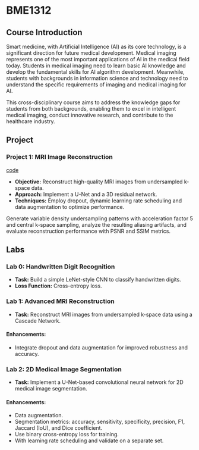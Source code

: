 # BME1312

## Course Introduction

Smart medicine, with Artificial Intelligence (AI) as its core technology, is a significant direction for future medical development. Medical imaging represents one of the most important applications of AI in the medical field today. Students in medical imaging need to learn basic AI knowledge and develop the fundamental skills for AI algorithm development. Meanwhile, students with backgrounds in information science and technology need to understand the specific requirements of imaging and medical imaging for AI.

This cross-disciplinary course aims to address the knowledge gaps for students from both backgrounds, enabling them to excel in intelligent medical imaging, conduct innovative research, and contribute to the healthcare industry.

## Project

### Project 1: MRI Image Reconstruction

[code](https://github.com/XiongWenye/Deep-Learning-Dynamic-MRI-Reconstruction)

- **Objective:** Reconstruct high-quality MRI images from undersampled k-space data.
- **Approach:** Implement a U-Net and a 3D residual network.
- **Techniques:** Employ dropout, dynamic learning rate scheduling and data augmentation to optimize performance.
 
Generate variable density undersampling patterns with acceleration factor 5 and central k-space sampling, analyze the resulting aliasing artifacts, and evaluate reconstruction performance with PSNR and SSIM metrics.

## Labs

### Lab 0: Handwritten Digit Recognition

- **Task:** Build a simple LeNet-style CNN to classify handwritten digits.
- **Loss Function:** Cross-entropy loss.

### Lab 1: Advanced MRI Reconstruction

- **Task:** Reconstruct MRI images from undersampled k-space data using a Cascade Network.

#### Enhancements:

- Integrate dropout and data augmentation for improved robustness and accuracy.

### Lab 2: 2D Medical Image Segmentation

- **Task:** Implement a U-Net-based convolutional neural network for 2D medical image segmentation.
 
 #### Enhancements:

- Data augmentation.
- Segmentation metrics: accuracy, sensitivity, specificity, precision, F1, Jaccard (IoU), and Dice coefficient.
- Use binary cross-entropy loss for training.
- With learning rate scheduling and validate on a separate set.